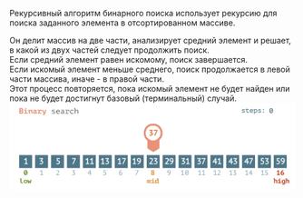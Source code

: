 Рекурсивный алгоритм бинарного поиска использует рекурсию для поиска заданного элемента в отсортированном массиве.  

Он делит массив на две части, анализирует средний элемент и решает, в какой из двух частей следует продолжить поиск.  
Если средний элемент равен искомому, поиск завершается.  
Если искомый элемент меньше среднего, поиск продолжается в левой части массива, иначе - в правой части.  
Этот процесс повторяется, пока искомый элемент не будет найден или пока не будет достигнут базовый (терминальный) случай.
![binary_search.gif](binary_search.gif)
